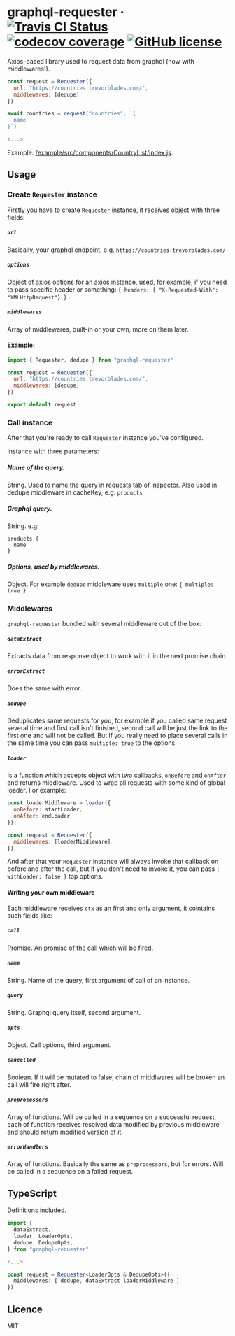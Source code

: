 # graphql-requester &middot; [![Travis CI Status](https://travis-ci.org/s3rious/graphql-requester.svg?branch=master)](https://travis-ci.org/s3rious/graphql-requester) [![codecov coverage](https://codecov.io/gh/s3rious/graphql-requester/branch/master/graph/badge.svg)](https://codecov.io/gh/s3rious/graphql-requester) [![GitHub license](https://img.shields.io/badge/license-MIT-blue.svg)](https://github.com/s3rious/graphql-requester/blob/master/LICENSE) 

Axios-based library used to request data from graphql (now with middlewares!).

```js
const request = Requester({
  url: "https://countries.trevorblades.com/",
  middlewares: [dedupe]
})

await countries = request("countries", `{
  name
}`)

<...>
```

Example: [/example/src/components/CountryList/index.js](https://github.com/s3rious/graphql-requester/blob/master/example/src/components/CountryList/index.js).

## Usage

### Create `Requester` instance

Firstly you have to create `Requester` instance, it receives object with three fields:
##### `url` 
Basically, your graphql endpoint, e.g. `https://countries.trevorblades.com/`
##### `options` 
Object of [axios options](https://github.com/axios/axios#request-config) for an axios instance, used, for example, if you need to pass specific header or something: `{ headers: { "X-Requested-With": "XMLHttpRequest"} }` .
##### `middlewares` 
Array of middlewares, built-in or your own, more on them later.

#### Example:
```js
import { Requester, dedupe } from "graphql-requester"

const request = Requester({
  url: "https://countries.trevorblades.com/",
  middlewares: [dedupe]
})

export default request
```

### Call instance

After that you're ready to call `Requester` instance you've configured.

Instance with three parameters:
##### Name of the query.
String. Used to name the query in requests tab of inspector. Also used in dedupe middleware in cacheKey, e.g. `products`
##### Graphql query.
String. e.g:
```
products {
  name
}
```
##### Options, used by middlewares.
Object. For example `dedupe` middleware uses `multiple` one: `{ multiple: true }`

### Middlewares

`graphql-requester` bundled with several middleware out of the box:

##### `dataExtract` 
Extracts data from response object to work with it in the next promise chain.

##### `errorExtract`
Does the same with error.

##### `dedupe` 
Deduplicates same requests for you, for example if you called same request several time and first call isn't finished, second call will be just the link to the first one and will not be called. But if you really need to place several calls in the same time you can pass `multiple: true` to the options.

##### `loader` 
Is a function which accepts object with two callbacks, `onBefore` and `onAfter` and returns middleware. Used to wrap all requests with some kind of global loader. For example:

```js
const loaderMiddleware = loader({
  onBefore: startLoader,
  onAfter: endLoader
});

const request = Requester({
  middlewares: [loaderMiddleware]
})
```

And after that your `Requester` instance will always invoke that callback on before and after the call, but if you don't need to invoke it, you can pass `{ withLoader: false }` top options.

#### Writing your own middleware

Each middleware receives `ctx` as an first and only argument, it cointains such fields like:
##### `call`
Promise. An promise of the call which will be fired.
##### `name`
String. Name of the query, first argument of call of an instance.
##### `query`
String. Graphql query itself, second argument.
##### `opts`
Object. Call options, third argument.
##### `cancelled`
Boolean. If it will be mutated to false, chain of middlwares will be broken an call will fire right after.
##### `preprocessors`
Array of functions. Will be called in a sequence on a successful request, each of function receives resolved data modified by previous middleware and should return modified version of it.
##### `errorHandlers`
Array of functions. Basically the same as `preprocessors`, but for errors. Will be called in a sequence on a failed request.


## TypeScript 

Definitions included.

```ts
import {
  dataExtract,
  loader, LoaderOpts,
  dedupe, DedupeOpts,
} from "graphql-requester"

<...>

const request = Requester<LoaderOpts & DedupeOpts>({
  middlewares: [ dedupe, dataExtract loaderMiddleware ]
})
```

## Licence

MIT
